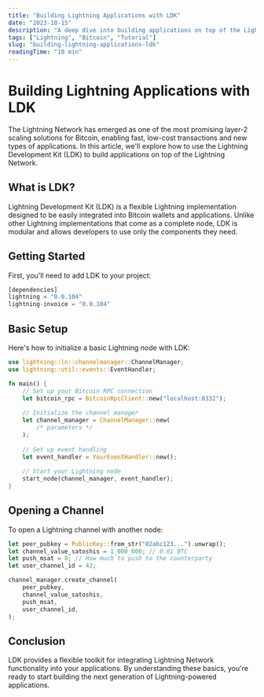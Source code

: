 ```yaml
---
title: "Building Lightning Applications with LDK"
date: "2023-10-15"
description: "A deep dive into building applications on top of the Lightning Network using the Lightning Development Kit (LDK)."
tags: ["Lightning", "Bitcoin", "Tutorial"]
slug: "building-lightning-applications-ldk"
readingTime: "10 min"
---
```


# Building Lightning Applications with LDK

The Lightning Network has emerged as one of the most promising layer-2 scaling solutions for Bitcoin, enabling fast, low-cost transactions and new types of applications. In this article, we'll explore how to use the Lightning Development Kit (LDK) to build applications on top of the Lightning Network.

## What is LDK?

Lightning Development Kit (LDK) is a flexible Lightning implementation designed to be easily integrated into Bitcoin wallets and applications. Unlike other Lightning implementations that come as a complete node, LDK is modular and allows developers to use only the components they need.

## Getting Started

First, you'll need to add LDK to your project:

```rust
[dependencies]
lightning = "0.0.104"
lightning-invoice = "0.0.104"
```

## Basic Setup

Here's how to initialize a basic Lightning node with LDK:

```rust
use lightning::ln::channelmanager::ChannelManager;
use lightning::util::events::EventHandler;

fn main() {
    // Set up your Bitcoin RPC connection
    let bitcoin_rpc = BitcoinRpcClient::new("localhost:8332");
    
    // Initialize the channel manager
    let channel_manager = ChannelManager::new(
        /* parameters */
    );
    
    // Set up event handling
    let event_handler = YourEventHandler::new();
    
    // Start your Lightning node
    start_node(channel_manager, event_handler);
}
```

## Opening a Channel

To open a Lightning channel with another node:

```rust
let peer_pubkey = PublicKey::from_str("02abc123...").unwrap();
let channel_value_satoshis = 1_000_000; // 0.01 BTC
let push_msat = 0; // How much to push to the counterparty
let user_channel_id = 42;

channel_manager.create_channel(
    peer_pubkey,
    channel_value_satoshis,
    push_msat,
    user_channel_id,
);
```

## Conclusion

LDK provides a flexible toolkit for integrating Lightning Network functionality into your applications. By understanding these basics, you're ready to start building the next generation of Lightning-powered applications.